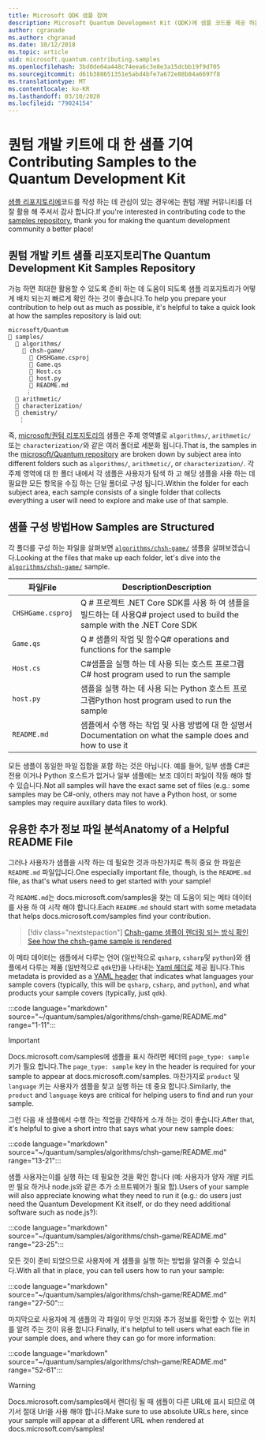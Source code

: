 ```yaml
---
title: Microsoft QDK 샘플 참여
description: Microsoft Quantum Development Kit (QDK)에 샘플 코드를 제공 하는 방법에 대해 알아봅니다.
author: cgranade
ms.author: chgranad
ms.date: 10/12/2018
ms.topic: article
uid: microsoft.quantum.contributing.samples
ms.openlocfilehash: 3bd0de04a448c74eea6c3e8e3a15dcbb19f9d705
ms.sourcegitcommit: d61b388651351e5abd4bfe7a672e88b84a6697f8
ms.translationtype: MT
ms.contentlocale: ko-KR
ms.lasthandoff: 03/10/2020
ms.locfileid: "79024154"
---
```

# <a name="contributing-samples-to-the-quantum-development-kit"></a><span data-ttu-id="4f787-103">퀀텀 개발 키트에 대 한 샘플 기여</span><span class="sxs-lookup"><span data-stu-id="4f787-103">Contributing Samples to the Quantum Development Kit</span></span>

<span data-ttu-id="4f787-104">[샘플 리포지토리에](https://github.com/Microsoft/Quantum)코드를 작성 하는 데 관심이 있는 경우에는 퀀텀 개발 커뮤니티를 더 잘 활용 해 주셔서 감사 합니다.</span><span class="sxs-lookup"><span data-stu-id="4f787-104">If you're interested in contributing code to the [samples repository](https://github.com/Microsoft/Quantum), thank you for making the quantum development community a better place!</span></span>

## <a name="the-quantum-development-kit-samples-repository"></a><span data-ttu-id="4f787-105">퀀텀 개발 키트 샘플 리포지토리</span><span class="sxs-lookup"><span data-stu-id="4f787-105">The Quantum Development Kit Samples Repository</span></span>

<span data-ttu-id="4f787-106">가능 하면 최대한 활용할 수 있도록 준비 하는 데 도움이 되도록 샘플 리포지토리가 어떻게 배치 되는지 빠르게 확인 하는 것이 좋습니다.</span><span class="sxs-lookup"><span data-stu-id="4f787-106">To help you prepare your contribution to help out as much as possible, it's helpful to take a quick look at how the samples repository is laid out:</span></span>

```plaintext
microsoft/Quantum
📁 samples/
  📁 algorithms/
    📁 chsh-game/
      📝 CHSHGame.csproj
      📝 Game.qs
      📝 Host.cs
      📝 host.py
      📝 README.md
     ⋮
  📁 arithmetic/
  📁 characterization/
  📁 chemistry/
   ⋮
```

<span data-ttu-id="4f787-107">즉, [microsoft/퀀텀 리포지토리의](https://github.com/microsoft/Quantum) 샘플은 주제 영역별로 `algorithms/`, `arithmetic/`또는 `characterization/`와 같은 여러 폴더로 세분화 됩니다.</span><span class="sxs-lookup"><span data-stu-id="4f787-107">That is, the samples in the [microsoft/Quantum repository](https://github.com/microsoft/Quantum) are broken down by subject area into different folders such as `algorithms/`, `arithmetic/`, or `characterization/`.</span></span>
<span data-ttu-id="4f787-108">각 주제 영역에 대 한 폴더 내에서 각 샘플은 사용자가 탐색 하 고 해당 샘플을 사용 하는 데 필요한 모든 항목을 수집 하는 단일 폴더로 구성 됩니다.</span><span class="sxs-lookup"><span data-stu-id="4f787-108">Within the folder for each subject area, each sample consists of a single folder that collects everything a user will need to explore and make use of that sample.</span></span>

## <a name="how-samples-are-structured"></a><span data-ttu-id="4f787-109">샘플 구성 방법</span><span class="sxs-lookup"><span data-stu-id="4f787-109">How Samples are Structured</span></span>

<span data-ttu-id="4f787-110">각 폴더를 구성 하는 파일을 살펴보면 [`algorithms/chsh-game/`](https://github.com/microsoft/Quantum/tree/master/samples/algorithms/chsh-game) 샘플을 살펴보겠습니다.</span><span class="sxs-lookup"><span data-stu-id="4f787-110">Looking at the files that make up each folder, let's dive into the [`algorithms/chsh-game/`](https://github.com/microsoft/Quantum/tree/master/samples/algorithms/chsh-game) sample.</span></span>

| <span data-ttu-id="4f787-111">파일</span><span class="sxs-lookup"><span data-stu-id="4f787-111">File</span></span>              | <span data-ttu-id="4f787-112">Description</span><span class="sxs-lookup"><span data-stu-id="4f787-112">Description</span></span>                                                |
|-------------------|------------------------------------------------------------|
| `CHSHGame.csproj` | <span data-ttu-id="4f787-113">Q # 프로젝트 .NET Core SDK를 사용 하 여 샘플을 빌드하는 데 사용</span><span class="sxs-lookup"><span data-stu-id="4f787-113">Q# project used to build the sample with the .NET Core SDK</span></span> |
| `Game.qs`         | <span data-ttu-id="4f787-114">Q # 샘플의 작업 및 함수</span><span class="sxs-lookup"><span data-stu-id="4f787-114">Q# operations and functions for the sample</span></span>                 |
| `Host.cs`         | <span data-ttu-id="4f787-115">C#샘플을 실행 하는 데 사용 되는 호스트 프로그램</span><span class="sxs-lookup"><span data-stu-id="4f787-115">C# host program used to run the sample</span></span>                     |
| `host.py`         | <span data-ttu-id="4f787-116">샘플을 실행 하는 데 사용 되는 Python 호스트 프로그램</span><span class="sxs-lookup"><span data-stu-id="4f787-116">Python host program used to run the sample</span></span>                 |
| `README.md`       | <span data-ttu-id="4f787-117">샘플에서 수행 하는 작업 및 사용 방법에 대 한 설명서</span><span class="sxs-lookup"><span data-stu-id="4f787-117">Documentation on what the sample does and how to use it</span></span>    |

<span data-ttu-id="4f787-118">모든 샘플이 동일한 파일 집합을 포함 하는 것은 아닙니다. 예를 들어, 일부 샘플 C#은 전용 이거나 Python 호스트가 없거나 일부 샘플에는 보조 데이터 파일이 작동 해야 할 수 있습니다.</span><span class="sxs-lookup"><span data-stu-id="4f787-118">Not all samples will have the exact same set of files (e.g.: some samples may be C#-only, others may not have a Python host, or some samples may require auxillary data files to work).</span></span>

## <a name="anatomy-of-a-helpful-readme-file"></a><span data-ttu-id="4f787-119">유용한 추가 정보 파일 분석</span><span class="sxs-lookup"><span data-stu-id="4f787-119">Anatomy of a Helpful README File</span></span>

<span data-ttu-id="4f787-120">그러나 사용자가 샘플을 시작 하는 데 필요한 것과 마찬가지로 특히 중요 한 파일은 `README.md` 파일입니다.</span><span class="sxs-lookup"><span data-stu-id="4f787-120">One especially important file, though, is the `README.md` file, as that's what users need to get started with your sample!</span></span>

<span data-ttu-id="4f787-121">각 `README.md`는 docs.microsoft.com/samples을 찾는 데 도움이 되는 메타 데이터를 사용 하 여 시작 해야 합니다.</span><span class="sxs-lookup"><span data-stu-id="4f787-121">Each `README.md` should start with some metadata that helps docs.microsoft.com/samples find your contribution.</span></span>

> [!div class="nextstepaction"]
> [<span data-ttu-id="4f787-122">Chsh-game 샘플이 렌더링 되는 방식 확인</span><span class="sxs-lookup"><span data-stu-id="4f787-122">See how the chsh-game sample is rendered</span></span>](https://docs.microsoft.com/samples/microsoft/quantum/validating-quantum-mechanics/)

<span data-ttu-id="4f787-123">이 메타 데이터는 샘플에서 다루는 언어 (일반적으로 `qsharp`, `csharp`및 `python`)와 샘플에서 다루는 제품 (일반적으로 `qdk`만)을 나타내는 [Yaml 헤더로](https://dotnet.github.io/docfx/spec/docfx_flavored_markdown.html#yaml-header) 제공 됩니다.</span><span class="sxs-lookup"><span data-stu-id="4f787-123">This metadata is provided as a [YAML header](https://dotnet.github.io/docfx/spec/docfx_flavored_markdown.html#yaml-header) that indicates what languages your sample covers (typically, this will be `qsharp`, `csharp`, and `python`), and what products your sample covers (typically, just `qdk`).</span></span>

:::code language="markdown" source="~/quantum/samples/algorithms/chsh-game/README.md" range="1-11":::

> [!IMPORTANT]
> <span data-ttu-id="4f787-124">Docs.microsoft.com/samples에 샘플을 표시 하려면 헤더의 `page_type: sample` 키가 필요 합니다.</span><span class="sxs-lookup"><span data-stu-id="4f787-124">The `page_type: sample` key in the header is required for your sample to appear at docs.microsoft.com/samples.</span></span>
> <span data-ttu-id="4f787-125">마찬가지로 `product` 및 `language` 키는 사용자가 샘플을 찾고 실행 하는 데 중요 합니다.</span><span class="sxs-lookup"><span data-stu-id="4f787-125">Similarly, the `product` and `language` keys are critical for helping users to find and run your sample.</span></span>

<span data-ttu-id="4f787-126">그런 다음 새 샘플에서 수행 하는 작업을 간략하게 소개 하는 것이 좋습니다.</span><span class="sxs-lookup"><span data-stu-id="4f787-126">After that, it's helpful to give a short intro that says what your new sample does:</span></span>

:::code language="markdown" source="~/quantum/samples/algorithms/chsh-game/README.md" range="13-21":::

<span data-ttu-id="4f787-127">샘플 사용자는이를 실행 하는 데 필요한 것을 확인 합니다 (예: 사용자가 양자 개발 키트만 필요 하거나 node.js와 같은 추가 소프트웨어가 필요 함).</span><span class="sxs-lookup"><span data-stu-id="4f787-127">Users of your sample will also appreciate knowing what they need to run it (e.g.: do users just need the Quantum Development Kit itself, or do they need additional software such as node.js?):</span></span>

:::code language="markdown" source="~/quantum/samples/algorithms/chsh-game/README.md" range="23-25":::

<span data-ttu-id="4f787-128">모든 것이 준비 되었으므로 사용자에 게 샘플을 실행 하는 방법을 알려줄 수 있습니다.</span><span class="sxs-lookup"><span data-stu-id="4f787-128">With all that in place, you can tell users how to run your sample:</span></span>

:::code language="markdown" source="~/quantum/samples/algorithms/chsh-game/README.md" range="27-50":::

<span data-ttu-id="4f787-129">마지막으로 사용자에 게 샘플의 각 파일이 무엇 인지와 추가 정보를 확인할 수 있는 위치를 알려 주는 것이 유용 합니다.</span><span class="sxs-lookup"><span data-stu-id="4f787-129">Finally, it's helpful to tell users what each file in your sample does, and where they can go for more information:</span></span>

:::code language="markdown" source="~/quantum/samples/algorithms/chsh-game/README.md" range="52-61":::

> [!WARNING]
> <span data-ttu-id="4f787-130">Docs.microsoft.com/samples에서 렌더링 될 때 샘플이 다른 URL에 표시 되므로 여기서 절대 Url을 사용 해야 합니다.</span><span class="sxs-lookup"><span data-stu-id="4f787-130">Make sure to use absolute URLs here, since your sample will appear at a different URL when rendered at docs.microsoft.com/samples!</span></span>
